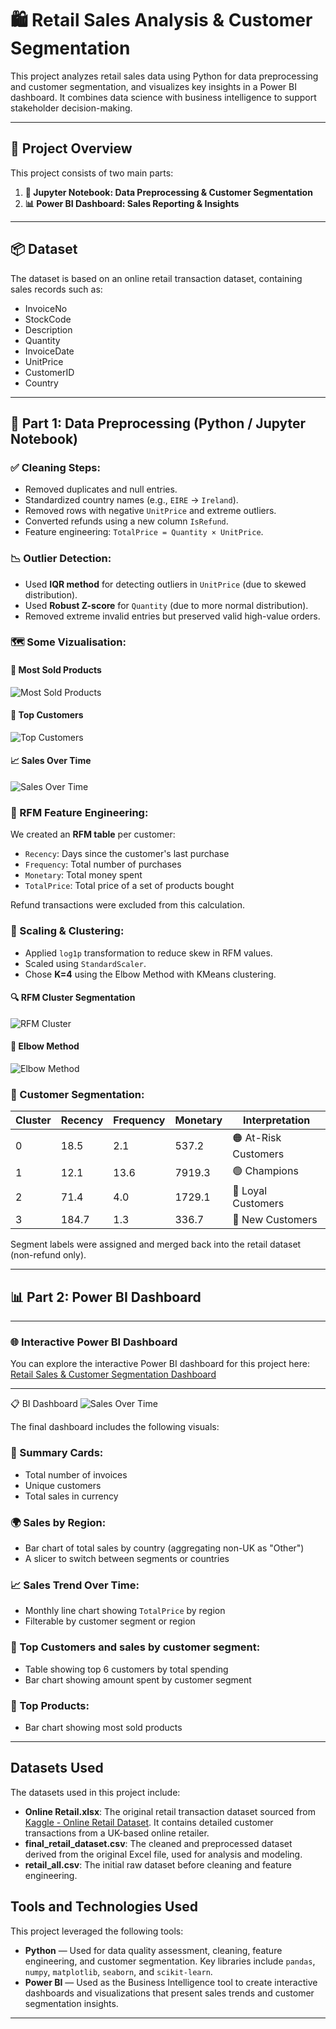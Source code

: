 # 🛍️ Retail Sales Analysis & Customer Segmentation

This project analyzes retail sales data using Python for data preprocessing and customer segmentation, and visualizes key insights in a Power BI dashboard. It combines data science with business intelligence to support stakeholder decision-making.

---

## 📁 Project Overview

This project consists of two main parts:

1. **🧠 Jupyter Notebook: Data Preprocessing & Customer Segmentation**
2. **📊 Power BI Dashboard: Sales Reporting & Insights**

---

## 📦 Dataset

The dataset is based on an online retail transaction dataset, containing sales records such as:

- InvoiceNo
- StockCode
- Description
- Quantity
- InvoiceDate
- UnitPrice
- CustomerID
- Country

---

## 🧠 Part 1: Data Preprocessing (Python / Jupyter Notebook)

### ✅ Cleaning Steps:

- Removed duplicates and null entries.
- Standardized country names (e.g., `EIRE` → `Ireland`).
- Removed rows with negative `UnitPrice` and extreme outliers.
- Converted refunds using a new column `IsRefund`.
- Feature engineering: `TotalPrice = Quantity × UnitPrice`.

### 📉 Outlier Detection:

- Used **IQR method** for detecting outliers in `UnitPrice` (due to skewed distribution).
- Used **Robust Z-score** for `Quantity` (due to more normal distribution).
- Removed extreme invalid entries but preserved valid high-value orders.

### 🗺️ Some Vizualisation:

#### 📌 Most Sold Products
![Most Sold Products](Images/Most_sold_products.JPG)

#### 👑 Top Customers
![Top Customers](Images/top_customers.JPG)

#### 📈 Sales Over Time
![Sales Over Time](Images/Sales_over_time.JPG)

### 🧩 RFM Feature Engineering:

We created an **RFM table** per customer:

- `Recency`: Days since the customer's last purchase
- `Frequency`: Total number of purchases
- `Monetary`: Total money spent
- `TotalPrice`: Total price of a set of products bought

Refund transactions were excluded from this calculation.

### 📏 Scaling & Clustering:

- Applied `log1p` transformation to reduce skew in RFM values.  
- Scaled using `StandardScaler`.  
- Chose **K=4** using the Elbow Method with KMeans clustering.

#### 🔍 RFM Cluster Segmentation  
![RFM Cluster](Images/RFM_cluster.JPG)

#### 📐 Elbow Method  
![Elbow Method](Images/Elbow_method.JPG)

### 🧠 Customer Segmentation:

| Cluster | Recency | Frequency | Monetary | Interpretation         |
|---------|---------|-----------|----------|-------------------------|
| 0       | 18.5    | 2.1       | 537.2    | 🟠 At-Risk Customers     |
| 1       | 12.1    | 13.6      | 7919.3   | 🟢 Champions             |
| 2       | 71.4    | 4.0       | 1729.1   | 🔵 Loyal Customers       |
| 3       | 184.7   | 1.3       | 336.7    | 🔴 New Customers         |

Segment labels were assigned and merged back into the retail dataset (non-refund only).

---

## 📊 Part 2: Power BI Dashboard


---
### 🌐 Interactive Power BI Dashboard

You can explore the interactive Power BI dashboard for this project here:  
[Retail Sales & Customer Segmentation Dashboard](https://app.powerbi.com/view?r=eyJrIjoiZmRlMDNlMDctODhhZi00NmRkLWFlYmEtYzY4MDg2YTkxZTkyIiwidCI6IjcwMjVlMDRjLTcwY2EtNDhiZi1hYjdiLTczOTU0Y2I4NDZhZCIsImMiOjl9)

---


📋 BI Dashboard
![Sales Over Time](Images/Bi_Dashboard.JPG)

The final dashboard includes the following visuals:

### 📌 Summary Cards:
- Total number of invoices
- Unique customers
- Total sales in currency

### 🌍 Sales by Region:
- Bar chart of total sales by country (aggregating non-UK as "Other")
- A slicer to switch between segments or countries

### 📈 Sales Trend Over Time:
- Monthly line chart showing `TotalPrice` by region
- Filterable by customer segment or region

### 👑 Top Customers and sales by customer segment:
- Table showing top 6 customers by total spending
- Bar chart showing amount spent by customer segment

### 🔄 Top Products:
- Bar chart showing most sold products

---

## Datasets Used

The datasets used in this project include:

- **Online Retail.xlsx**: The original retail transaction dataset sourced from [Kaggle - Online Retail Dataset](https://www.kaggle.com/datasets/hellbuoy/online-retail-dataset). It contains detailed customer transactions from a UK-based online retailer.
- **final_retail_dataset.csv**: The cleaned and preprocessed dataset derived from the original Excel file, used for analysis and modeling.
- **retail_all.csv**: The initial raw dataset before cleaning and feature engineering.

## Tools and Technologies Used

This project leveraged the following tools:

- **Python** — Used for data quality assessment, cleaning, feature engineering, and customer segmentation. Key libraries include `pandas`, `numpy`, `matplotlib`, `seaborn`, and `scikit-learn`.
- **Power BI** — Used as the Business Intelligence tool to create interactive dashboards and visualizations that present sales trends and customer segmentation insights.

---


